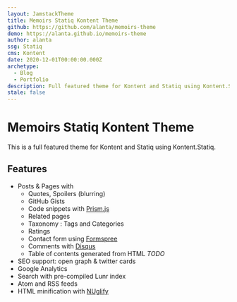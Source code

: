 ```yaml
---
layout: JamstackTheme
title: Memoirs Statiq Kontent Theme
github: https://github.com/alanta/memoirs-theme
demo: https://alanta.github.io/memoirs-theme
author: alanta
ssg: Statiq
cms: Kontent
date: 2020-12-01T00:00:00.000Z
archetype:
  - Blog
  - Portfolio
description: Full featured theme for Kontent and Statiq using Kontent.Statiq module.
stale: false
---
```


# Memoirs Statiq Kontent Theme

This is a full featured theme for Kontent and Statiq using Kontent.Statiq.

## Features

* Posts & Pages with
  * Quotes, Spoilers (blurring)
  * GitHub Gists
  * Code snippets with [Prism.js](https://prismjs.com/)
  * Related pages
  * Taxonomy : Tags and Categories
  * Ratings
  * Contact form using [Formspree](https://formspree.io/)
  * Comments with [Disqus](https://disqus.com/)
  * Table of contents generated from HTML _TODO_
* SEO support: open graph & twitter cards
* Google Analytics
* Search with pre-compiled Lunr index
* Atom and RSS feeds
* HTML minification with [NUglify](https://github.com/trullock/NUglify)

